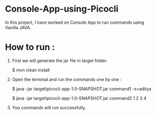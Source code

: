 # Console-App-using-Picocli
In this project, I have worked on Console App to run commands using Vanilla JAVA.

# How to run :

1. First we will generate the jar file in target folder.

    $ mvn clean install

2. Open the terminal and run the commands one by one :

    $ java -jar target\picocli-app-1.0-SNAPSHOT.jar command1 -x=aditya

    $ java -jar target\picocli-app-1.0-SNAPSHOT.jar command2 1 2 3 4

3. You commands will run successfully.
